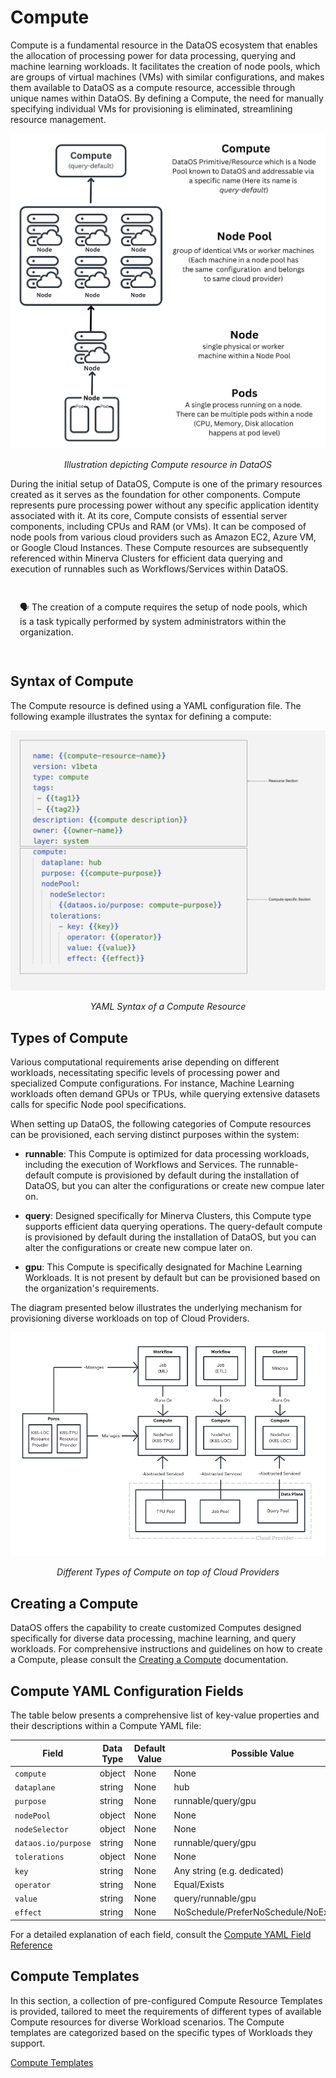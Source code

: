 # Compute

Compute is a fundamental resource in the DataOS ecosystem that enables the allocation of processing power for data processing, querying and machine learning workloads. It facilitates the creation of node pools, which are groups of virtual machines (VMs) with similar configurations, and makes them available to DataOS as a compute resource, accessible through unique names within DataOS. By defining a Compute, the need for manually specifying individual VMs for provisioning is eliminated, streamlining resource management.

<center>

![Illustration depicting Compute resource in DataOS](./compute/compute.png)

</center>

<center>
<i>Illustration depicting Compute resource in DataOS</i></center>

During the initial setup of DataOS, Compute is one of the primary resources created as it serves as the foundation for other components. Compute represents pure processing power without any specific application identity associated with it. At its core, Compute consists of essential server components, including CPUs and RAM (or VMs). It can be composed of node pools from various cloud providers such as Amazon EC2, Azure VM, or Google Cloud Instances. These Compute resources are subsequently referenced within Minerva Clusters for efficient data querying and execution of runnables such as Workflows/Services within DataOS.

<aside style="padding:15px; border-radius:5px;">

🗣️  The creation of a compute requires the setup of node pools, which is a task typically performed by system administrators within the organization.
</aside>

## Syntax of Compute

The Compute resource is defined using a YAML configuration file. The following example illustrates the syntax for defining a compute:

![Syntax of a Compute](./compute/compute_syntax.png)

<center><i>YAML Syntax of a Compute Resource</i></center>

## Types of Compute

Various computational requirements arise depending on different workloads, necessitating specific levels of processing power and specialized Compute configurations. For instance, Machine Learning workloads often demand GPUs or TPUs, while querying extensive datasets calls for specific Node pool specifications.

When setting up DataOS, the following categories of Compute resources can be provisioned, each serving distinct purposes within the system:

- **runnable**: This Compute is optimized for data processing workloads, including the execution of Workflows and Services. The runnable-default compute is provisioned by default during the installation of DataOS, but you can alter the configurations or create new compue later on.

- **query**: Designed specifically for Minerva Clusters, this Compute type supports efficient data querying operations. The query-default compute is provisioned by default during the installation of DataOS, but you can alter the configurations or create new compue later on.

- **gpu**: This Compute is specifically designated for Machine Learning Workloads. It is not present by default but can be provisioned based on the organization's requirements.

The diagram presented below illustrates the underlying mechanism for provisioning diverse workloads on top of Cloud Providers.

![Provisioning Diverse Worloads on top of Compute resource](./compute/untitled.png)

<center>

<i>Different Types of Compute on top of Cloud Providers</i>

</center>

## Creating a Compute

DataOS offers the capability to create customized Computes designed specifically for diverse data processing, machine learning, and query workloads. For comprehensive instructions and guidelines on how to create a Compute, please consult the [Creating a Compute](./compute/creating_a_compute.md) documentation.

## Compute YAML Configuration Fields

The table below presents a comprehensive list of key-value properties and their descriptions within a Compute YAML file:

<center>

| Field | Data Type | Default Value | Possible Value | Requirement |
| --- | --- | --- | --- | --- |
| `compute` | object | None | None | Mandatory |
| `dataplane` | string | None | hub | Mandatory |
| `purpose` | string | None | runnable/query/gpu | Mandatory |
| `nodePool` | object | None | None | Mandatory  |
| `nodeSelector` | object | None | None | Mandatory |
| `dataos.io/purpose` | string | None | runnable/query/gpu | Mandatory |
| `tolerations` | object | None | None | Mandatory |
| `key` | string | None | Any string (e.g. dedicated) | Mandatory |
| `operator` | string | None | Equal/Exists | Mandatory  |
| `value` | string | None | query/runnable/gpu | Mandatory |
| `effect` | string | None | NoSchedule/PreferNoSchedule/NoExecute | Mandatory |

</center>

For a detailed explanation of each field, consult the [Compute YAML Field Reference](./compute/compute_yaml_field_reference.md)

## Compute Templates

In this section, a collection of pre-configured Compute Resource Templates is provided, tailored to meet the requirements of different types of available Compute resources for diverse Workload scenarios. The Compute templates are categorized based on the specific types of Workloads they support.

[Compute Templates](./compute/compute_templates.md)
